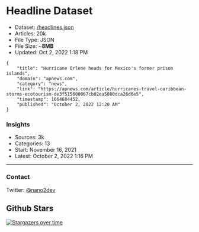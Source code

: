 # Headline Dataset

- Dataset: [/headlines.json](https://raw.githubusercontent.com/fwd/news/master/headlines.json) 
- Articles: 20k
- File Type: JSON
- File Size: ~**8MB**
- Updated: Oct 2, 2022 1:18 PM

```
{
    "title": "Hurricane Orlene heads for Mexico's former prison islands",
    "domain": "apnews.com",
    "category": "news",
    "link": "https://apnews.com/article/hurricanes-travel-caribbean-storms-ecotourism-de3f515600067cb02ea5080dca26d6e5",
    "timestamp": 1664684452,
    "published": "October 2, 2022 12:20 AM"
}
```

### Insights

- Sources: 3k
- Categories: 13
- Start: November 16, 2021
- Latest: October 2, 2022 1:16 PM

---

### Contact 

Twitter: [@nano2dev](https://twitter.com/nano2dev)

## Github Stars

[![Stargazers over time](https://starchart.cc/fwd/news.svg)](https://starchart.cc/fwd/news)
